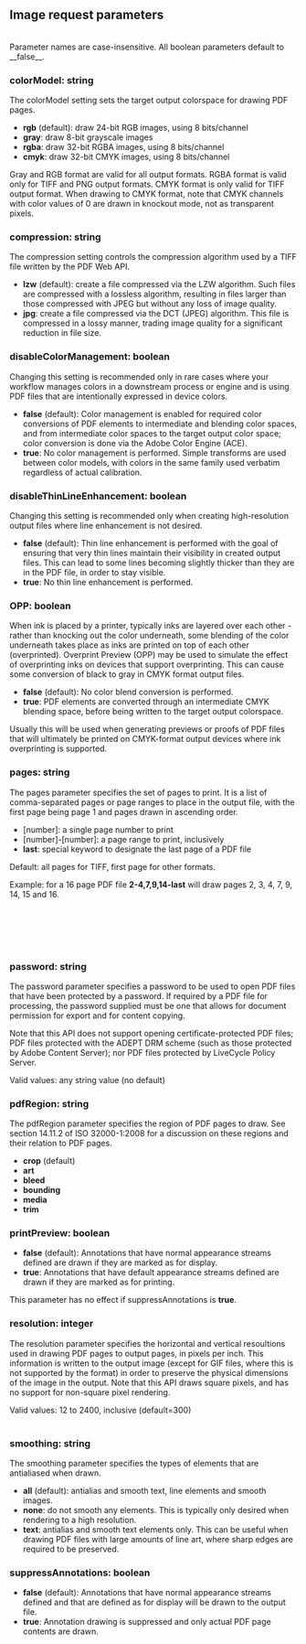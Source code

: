 <!-- use Mou to export .../doc/html/image/parameters.pdf from this document -->

## Image request parameters
<br>
Parameter names are case-insensitive.
All boolean parameters default to __false__.

### colorModel: string
The colorModel setting sets the target output colorspace for drawing PDF pages.

* __rgb__ (default): draw 24-bit RGB images, using 8 bits/channel
* __gray__: draw 8-bit grayscale images
* __rgba__: draw 32-bit RGBA images, using 8 bits/channel
* __cmyk__: draw 32-bit CMYK images, using 8 bits/channel

Gray and RGB format are valid for all output formats. RGBA format is valid only for TIFF and PNG output formats. CMYK format is only valid for TIFF output format. When drawing to CMYK format, note that CMYK channels with color values of 0 are drawn in knockout mode, not as transparent pixels.

### compression: string
The compression setting controls the compression algorithm used by a TIFF file written by the PDF Web API.

* __lzw__ (default): create a file compressed via the LZW algorithm. Such files are compressed with a lossless algorithm, resulting in files larger than those compressed with JPEG but without any loss of image quality.
* __jpg__: create a file compressed via the DCT (JPEG) algorithm. This file is compressed in a lossy manner, trading image quality for a significant reduction in file size.

### disableColorManagement: boolean
Changing this setting is recommended only in rare cases where your workflow manages colors in a downstream process or engine and is using PDF files that are intentionally expressed in device colors.

* __false__ (default): Color management is enabled for required color conversions of PDF elements to intermediate and blending color spaces, and from intermediate color spaces to the target output color space; color conversion is done via the Adobe Color Engine (ACE).
* __true__: No color management is performed. Simple transforms are used between color models, with colors in the same family used verbatim regardless of actual calibration.

### disableThinLineEnhancement: boolean
Changing this setting is recommended only when creating high-resolution output files where line enhancement is not desired.

* __false__ (default): Thin line enhancement is performed with the goal of ensuring that very thin lines maintain their visibility in created output files. This can lead to some lines becoming slightly thicker than they are in the PDF file, in order to stay visible.
* __true__: No thin line enhancement is performed.

### OPP: boolean
When ink is placed by a printer, typically inks are layered over each other - rather than knocking out the color underneath, some blending of the color underneath takes place as inks are printed on top of each other (overprinted). Overprint Preview (OPP) may be used to simulate the effect of overprinting inks on devices that support overprinting. This can cause some conversion of black to gray in CMYK format output files.

* __false__ (default): No color blend conversion is performed.
* __true__: PDF elements are converted through an intermediate CMYK blending space, before being written to the target output colorspace.

Usually this will be used when generating previews or proofs of PDF files that will ultimately be printed on CMYK-format output devices where ink overprinting is supported.

### pages: string
The pages parameter specifies the set of pages to print. It is a list of comma-separated pages or page ranges to place in the output file, with the first page being page 1 and pages drawn in ascending order.

* [number]: a single page number to print
* [number]-[number]: a page range to print, inclusively
* __last__: special keyword to designate the last page of a PDF file

Default: all pages for TIFF, first page for other formats.

Example: for a 16 page PDF file __2-4,7,9,14-last__ will draw pages 2, 3, 4, 7, 9, 14, 15 and 16.
<br>
<br>
<br>
<br>
<br>
<br>

### password: string
The password parameter specifies a password to be used to open PDF files that have been protected by a password. If required by a PDF file for processing, the password supplied must be one that allows for document permission for export and for content copying.

Note that this API does not support opening certificate-protected PDF files; PDF files protected with the ADEPT DRM scheme (such as those protected by Adobe Content Server); nor PDF files protected by LiveCycle Policy Server.

Valid values: any string value (no default)

### pdfRegion: string
The pdfRegion parameter specifies the region of PDF pages to draw. See section 14.11.2 of ISO 32000-1:2008 for a discussion on these regions and their relation to PDF pages.

* __crop__ (default)
* __art__
* __bleed__
* __bounding__
* __media__
* __trim__

### printPreview: boolean
* __false__ (default): Annotations that have normal appearance streams defined are drawn if they are marked as for display.
* __true__: Annotations that have default appearance streams defined are drawn if they are marked as for printing.

This parameter has no effect if suppressAnnotations is __true__.

### resolution: integer
The resolution parameter specifies the horizontal and vertical resoultions used in drawing PDF pages to output pages, in pixels per inch. This information is written to the output image (except for GIF files, where this is not supported by the format) in order to preserve the physical dimensions of the image in the output. Note that this API draws square pixels, and has no support for non-square pixel rendering.

Valid values: 12 to 2400, inclusive (default=300)
<br>
<br>

### smoothing: string
The smoothing parameter specifies the types of elements that are antialiased when drawn.

* __all__ (default): antialias and smooth text, line elements and smooth images.
* __none__: do not smooth any elements. This is typically only desired when rendering to a high resolution.
* __text__: antialias and smooth text elements only. This can be useful when drawing PDF files with large amounts of line art, where sharp edges are required to be preserved.

### suppressAnnotations: boolean
* __false__ (default): Annotations that have normal appearance streams defined and that are defined as for display will be drawn to the output file.
* __true__: Annotation drawing is suppressed and only actual PDF page contents are drawn.

